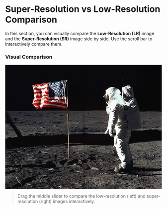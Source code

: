 # Super-Resolution vs Low-Resolution Comparison

In this section, you can visually compare the **Low-Resolution (LR)** image and the **Super-Resolution (SR)** image side by side. Use the scroll bar to interactively compare them.

### Visual Comparison

<div style="position: relative; width: 100%; height: 400px; overflow: hidden;">
  <!-- Low-Resolution Image -->
  <img src="dmsr/lr1.jpg" alt="Low-Resolution" style="position: absolute; width: 100%; height: 100%; object-fit: cover;">
  
  <!-- Super-Resolution Image -->
  <img src="dmsr/lr1.jpg" alt="Super-Resolution" style="position: absolute; width: 100%; height: 100%; object-fit: cover; clip-path: inset(0 50% 0 0);">
  
  <!-- Scrollable Bar -->
  <div style="position: absolute; top: 0; left: 50%; width: 3px; height: 100%; cursor: ew-resize; background: rgba(0, 0, 0, 0.3); z-index: 1;" id="slider"></div>
</div>

> Drag the middle slider to compare the low-resolution (left) and super-resolution (right) images interactively.

